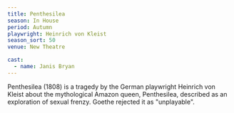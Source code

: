 ```yaml
---
title: Penthesilea
season: In House
period: Autumn
playwright: Heinrich von Kleist
season_sort: 50
venue: New Theatre

cast:
  - name: Janis Bryan
---
```


Penthesilea (1808) is a tragedy by the German playwright Heinrich von Kleist about the mythological Amazon queen, Penthesilea, described as an exploration of sexual frenzy. Goethe rejected it as "unplayable".
